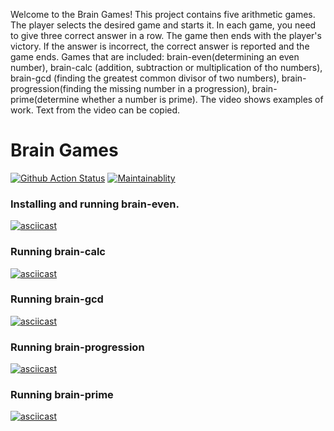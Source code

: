 Welcome to the Brain Games! This project contains five arithmetic games. The player selects the desired game and starts it. In each game, you need to give three correct answer in a row. The game then ends with the player's victory. If the answer is incorrect, the correct answer is reported and the game ends. Games that are included: brain-even(determining an even number), brain-calc (addition, subtraction or multiplication of tho numbers), brain-gcd (finding the greatest common divisor of two numbers), brain-progression(finding the missing number in a progression), brain-prime(determine whether a number is prime). The video shows examples of work. Text from the video can be copied.
# Brain Games
[![Github Action Status](https://github.com/hexlet-boilerplates/python-package/workflows/Python%20CI/badge.svg)](https://github.com/MDil01/python-project-lvl1/actions)
[![Maintainablity](https://api.codeclimate.com/v1/badges/06698e186c19e4009f0b/maintainability)](https://codeclimate.com/github/MDil01/python-project-lvl1/maintainability)

### Installing and running brain-even. 
[![asciicast](https://asciinema.org/a/599907.svg)](https://asciinema.org/a/599907)

### Running brain-calc
[![asciicast](https://asciinema.org/a/599913.svg)](https://asciinema.org/a/599913)

### Running brain-gcd
[![asciicast](https://asciinema.org/a/599914.svg)](https://asciinema.org/a/599914)

### Running brain-progression
[![asciicast](https://asciinema.org/a/599917.svg)](https://asciinema.org/a/599917)

### Running brain-prime
[![asciicast](https://asciinema.org/a/599918.svg)](https://asciinema.org/a/599918)

